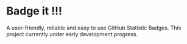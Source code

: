 # Badge it !!!
A user-friendly, reliable and easy to use GitHub Statistic Badges. This project currently under early development progress.